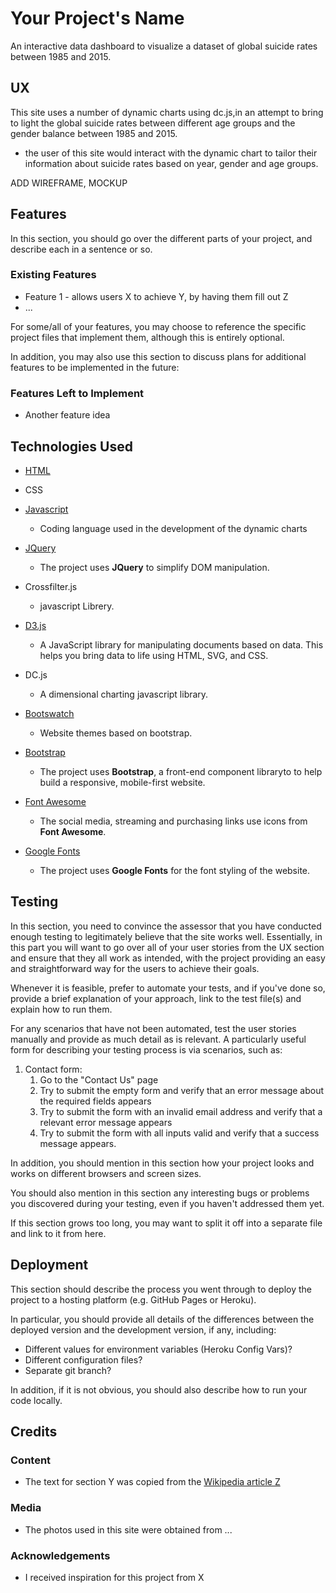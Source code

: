 # Your Project's Name

An interactive data dashboard to visualize a dataset of global suicide rates between 1985 and 2015.
 
## UX
 
This site uses a number of dynamic charts using dc.js,in an attempt to bring to light the global suicide rates between different age groups and the gender balance between 1985 and 2015.

- the  user of this site would interact with the dynamic chart to tailor their information about suicide rates based on year, gender and age groups.

ADD WIREFRAME, MOCKUP

## Features

In this section, you should go over the different parts of your project, and describe each in a sentence or so.
 
### Existing Features
- Feature 1 - allows users X to achieve Y, by having them fill out Z
- ...

For some/all of your features, you may choose to reference the specific project files that implement them, although this is entirely optional.

In addition, you may also use this section to discuss plans for additional features to be implemented in the future:

### Features Left to Implement
- Another feature idea

## Technologies Used

- [HTML](https://html.com)

- CSS

- [Javascript](https://www.javascript.com)
    - Coding language used in the development of the dynamic charts

- [JQuery](https://jquery.com)
    - The project uses **JQuery** to simplify DOM manipulation.

- Crossfilter.js
    - javascript Librery.

- [D3.js](https://d3js.org/)
    - A JavaScript library for manipulating documents based on data. This helps you bring data to life using HTML, SVG, and CSS. 

- DC.js
    - A dimensional charting javascript library.
- [Bootswatch](https://bootswatch.com)
    - Website themes based on bootstrap.
    
- [Bootstrap](https://getbootstrap.com)
    - The project uses **Bootstrap**, a front-end component libraryto to help build a responsive, mobile-first website.
- [Font Awesome](https://fontawesome.com)
    - The social media, streaming and purchasing links use icons from **Font Awesome**.

- [Google Fonts](https://fonts.google.com)
    -  The project uses **Google Fonts** for the font styling of the website.
## Testing

In this section, you need to convince the assessor that you have conducted enough testing to legitimately believe that the site works well. Essentially, in this part you will want to go over all of your user stories from the UX section and ensure that they all work as intended, with the project providing an easy and straightforward way for the users to achieve their goals.

Whenever it is feasible, prefer to automate your tests, and if you've done so, provide a brief explanation of your approach, link to the test file(s) and explain how to run them.

For any scenarios that have not been automated, test the user stories manually and provide as much detail as is relevant. A particularly useful form for describing your testing process is via scenarios, such as:

1. Contact form:
    1. Go to the "Contact Us" page
    2. Try to submit the empty form and verify that an error message about the required fields appears
    3. Try to submit the form with an invalid email address and verify that a relevant error message appears
    4. Try to submit the form with all inputs valid and verify that a success message appears.

In addition, you should mention in this section how your project looks and works on different browsers and screen sizes.

You should also mention in this section any interesting bugs or problems you discovered during your testing, even if you haven't addressed them yet.

If this section grows too long, you may want to split it off into a separate file and link to it from here.

## Deployment

This section should describe the process you went through to deploy the project to a hosting platform (e.g. GitHub Pages or Heroku).

In particular, you should provide all details of the differences between the deployed version and the development version, if any, including:
- Different values for environment variables (Heroku Config Vars)?
- Different configuration files?
- Separate git branch?

In addition, if it is not obvious, you should also describe how to run your code locally.


## Credits

### Content
- The text for section Y was copied from the [Wikipedia article Z](https://en.wikipedia.org/wiki/Z)

### Media
- The photos used in this site were obtained from ...

### Acknowledgements

- I received inspiration for this project from X